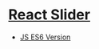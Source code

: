 # [React Slider](https://app.netlify.com/sites/xxxreact-sliderxxx/settings/general)
- [JS ES6 Version](https://github.com/vvhys0ser10us/js-ES6-slider)
